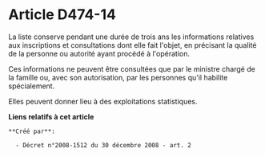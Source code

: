 # Article D474-14

La liste conserve pendant une durée de trois ans les informations relatives aux inscriptions et consultations dont elle fait
l'objet, en précisant la qualité de la personne ou autorité ayant procédé à l'opération. 

Ces informations ne peuvent être consultées que par le ministre chargé de la famille ou, avec son autorisation, par les
personnes qu'il habilite spécialement. 

Elles peuvent donner lieu à des exploitations statistiques.

**Liens relatifs à cet article**

	**Créé par**:

	  - Décret n°2008-1512 du 30 décembre 2008 - art. 2
